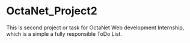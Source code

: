 # OctaNet_Project2
This is second project or task for OctaNet Web development Internship, which is a simple a fully responsible ToDo List.
